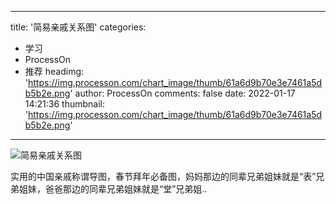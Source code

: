 
---
title: '简易亲戚关系图'
categories: 
 - 学习
 - ProcessOn
 - 推荐
headimg: 'https://img.processon.com/chart_image/thumb/61a6d9b70e3e7461a5db5b2e.png'
author: ProcessOn
comments: false
date: 2022-01-17 14:21:36
thumbnail: 'https://img.processon.com/chart_image/thumb/61a6d9b70e3e7461a5db5b2e.png'
---

<div>   
<img class="thumb" alt="简易亲戚关系图" src="https://img.processon.com/chart_image/thumb/61a6d9b70e3e7461a5db5b2e.png" referrerpolicy="no-referrer">
<p>实用的中国亲戚称谓导图，春节拜年必备图，妈妈那边的同辈兄弟姐妹就是“表”兄弟姐妹，爸爸那边的同辈兄弟姐妹就是“堂”兄弟姐..</p>  
</div>
            